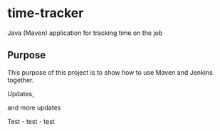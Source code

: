 # time-tracker
Java (Maven) application for tracking time on the job

## Purpose

This purpose of this project is to show how to use Maven and Jenkins together.

Updates, 

and more updates

Test - test - test
